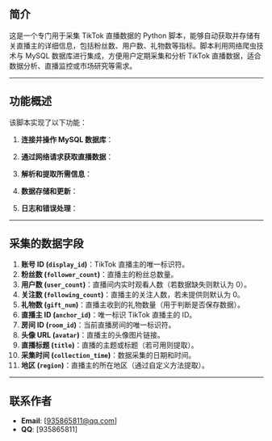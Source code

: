 ## 简介

这是一个专门用于采集 TikTok 直播数据的 Python 脚本，能够自动获取并存储有关直播主的详细信息，包括粉丝数、用户数、礼物数等指标。脚本利用网络爬虫技术与 MySQL 数据库进行集成，方便用户定期采集和分析 TikTok 直播数据，适合数据分析、直播监控或市场研究等需求。

---

## 功能概述

该脚本实现了以下功能：

1. **连接并操作 MySQL 数据库**：

2. **通过网络请求获取直播数据**：

3. **解析和提取所需信息**：

4. **数据存储和更新**：

5. **日志和错误处理**：

---

## 采集的数据字段

1. **账号 ID (`display_id`)**：TikTok 直播主的唯一标识符。
2. **粉丝数 (`follower_count`)**：直播主的粉丝总数量。
3. **用户数 (`user_count`)**：直播间内实时观看人数（若数据缺失则默认为 0）。
4. **关注数 (`following_count`)**：直播主的关注人数，若未提供则默认为 0。
5. **礼物数 (`gift_num`)**：直播主收到的礼物数量（用于判断是否保存数据）。
6. **直播主 ID (`anchor_id`)**：唯一标识 TikTok 直播主的 ID。
7. **房间 ID (`room_id`)**：当前直播房间的唯一标识符。
8. **头像 URL (`avatar`)**：直播主的头像图片链接。
9. **直播标题 (`title`)**：直播的主题或标题（若可用则提取）。
10. **采集时间 (`collection_time`)**：数据采集的日期和时间。
11. **地区 (`region`)**：直播主的所在地区（通过自定义方法提取）。

---

## 联系作者

- **Email**: [935865811@qq.com] 
- **QQ**: [935865811]
